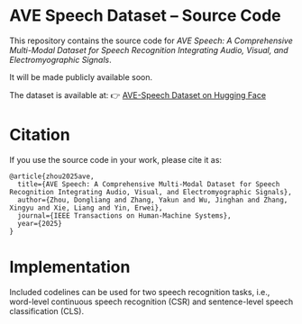# AVE Speech Dataset – Source Code

This repository contains the source code for *AVE Speech: A Comprehensive Multi-Modal Dataset for Speech Recognition Integrating Audio, Visual, and Electromyographic Signals*.

It will be made publicly available soon.

The dataset is available at:
👉 [AVE-Speech Dataset on Hugging Face](https://huggingface.co/datasets/MML-Group/AVE-Speech)

# Citation
If you use the source code in your work, please cite it as:
```
@article{zhou2025ave,
  title={AVE Speech: A Comprehensive Multi-Modal Dataset for Speech Recognition Integrating Audio, Visual, and Electromyographic Signals},
  author={Zhou, Dongliang and Zhang, Yakun and Wu, Jinghan and Zhang, Xingyu and Xie, Liang and Yin, Erwei},
  journal={IEEE Transactions on Human-Machine Systems},
  year={2025}
}
```

# Implementation
Included codelines can be used for two speech recognition tasks, i.e., word-level continuous speech recognition (CSR) and sentence-level speech classification (CLS). 
